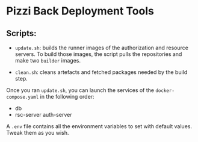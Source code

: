 # Pizzi Back Deployment Tools

## Scripts:
- `update.sh`: builds the runner images of the authorization and resource
  servers. To build those images, the script pulls the repositories and make
  two `builder` images.

- `clean.sh`: cleans artefacts and fetched packages needed by the build step.

Once you ran `update.sh`, you can launch the services of the
`docker-compose.yaml` in the following order:
- db
- rsc-server auth-server

A `.env` file contains all the environment variables to set with default
values. Tweak them as you wish.

